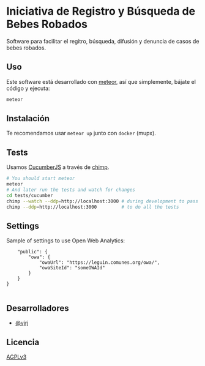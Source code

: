 # Iniciativa de Registro y Búsqueda de Bebes Robados

Software para facilitar el regitro, búsqueda, difusión y denuncia de casos de bebes robados.

## Uso

Este software está desarrollado con [meteor](https://www.meteor.com/), así que simplemente, bájate el código y ejecuta:

```bash
meteor
```

## Instalación

Te recomendamos usar `meteor up` junto con `docker` (mupx).

## Tests

Usamos [CucumberJS](https://github.com/cucumber/cucumber-js) a través de [chimp](https://chimp.readme.io).

```bash
# You should start meteor
meteor
# And later run the tests and watch for changes
cd tests/cucumber
chimp --watch --ddp=http://localhost:3000 # during development to pass only @watch tagged tests
chimp --ddp=http://localhost:3000         # to do all the tests
```

## Settings

Sample of settings to use Open Web Analytics:

```
    "public": {
        "owa": {
            "owaUrl": "https://leguin.comunes.org/owa/",
            "owaSiteId": "someOWAId"
        }
    }
}


```


## Desarrolladores

- [@vjrj](https://github.com/vjrj)

## Licencia

[AGPLv3](https://www.gnu.org/licenses/agpl-3.0.html)
